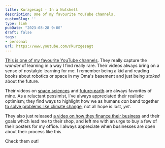 ```yaml
---
title: Kurzgesagt - In a Nutshell
description: One of my favourite YouTube channels.
customSlug: ''
type: link
pubDate: "2023-03-28 9:00"
draft: false
tags:
- personal
url: https://www.youtube.com/@kurzgesagt
---
```


[This is one of my favourite YouTube channels](https://www.youtube.com/@kurzgesagt). They really capture the _wonder_ of learning in a way I find really rare. Their videos always bring on a sense of nostalgic learning for me. I remember being a kid and reading books about robotics or space in my Oma's basement and just being _stoked_ about the future.

Their videos on [space sciences](https://www.youtube.com/watch?v=xAUJYP8tnRE&t=361s) and [future-earth](https://www.youtube.com/watch?v=W93XyXHI8Nw&) are always favorites of mine. As a reluctant pessimist, I've always appreciated their realistic optimism; they find ways to highlight how we as humans _can_ band together [to solve problems like climate change](https://www.youtube.com/watch?v=LxgMdjyw8uw), not all hope is lost, _yet_.

They also just released [a video on how they finance their business](https://www.youtube.com/watch?v=1x-i9z617z4) and their goals which lead me to their shop, and left me with an urge to buy a few of their posters for my office. I always appreciate when businesses are open about their process like this.

Check them out!
